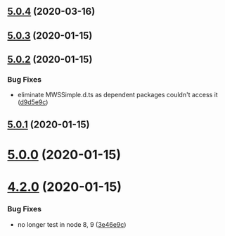 ## [5.0.4](https://github.com/ericblade/mws-simple/compare/5.0.3...5.0.4) (2020-03-16)

## [5.0.3](https://github.com/ericblade/mws-simple/compare/5.0.2...5.0.3) (2020-01-15)

## [5.0.2](https://github.com/ericblade/mws-simple/compare/5.0.1...5.0.2) (2020-01-15)


### Bug Fixes

* eliminate MWSSimple.d.ts as dependent packages couldn't access it ([d9d5e9c](https://github.com/ericblade/mws-simple/commit/d9d5e9cac12f4e05f139fa81344482d579704923))

## [5.0.1](https://github.com/ericblade/mws-simple/compare/5.0.0...5.0.1) (2020-01-15)

# [5.0.0](https://github.com/ericblade/mws-simple/compare/4.2.0...5.0.0) (2020-01-15)

# [4.2.0](https://github.com/ericblade/mws-simple/compare/4.1.6...4.2.0) (2020-01-15)


### Bug Fixes

* no longer test in node 8, 9 ([3e46e9c](https://github.com/ericblade/mws-simple/commit/3e46e9c75e936d0bbedb78c521a4f91be8d624e9))
